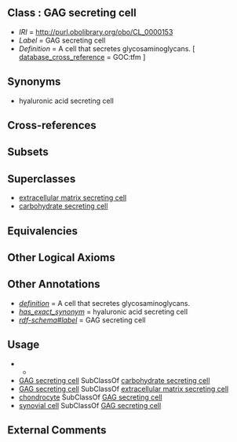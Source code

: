 
## Class : GAG secreting cell

 * *IRI* = http://purl.obolibrary.org/obo/CL_0000153
 * *Label* = GAG secreting cell
 * *Definition* = A cell that secretes glycosaminoglycans. [ [database_cross_reference](../../ef/oboInOwl#hasDbXref.md) = GOC:tfm ]

## Synonyms

 * hyaluronic acid secreting cell

## Cross-references


## Subsets


## Superclasses

 * [extracellular matrix secreting cell](../../CL/27/CL_0000327.md)
 * [carbohydrate secreting cell](../../CL/47/CL_0000447.md)

## Equivalencies


## Other Logical Axioms


## Other Annotations

 * *[definition](../../IAO/15/IAO_0000115.md)* = A cell that secretes glycosaminoglycans.
 * *[has_exact_synonym](../../ym/oboInOwl#hasExactSynonym.md)* = hyaluronic acid secreting cell
 * *[rdf-schema#label](../../el/rdf-schema#label.md)* = GAG secreting cell

## Usage

 * -
 * [GAG secreting cell](../../CL/53/CL_0000153.md) SubClassOf [carbohydrate secreting cell](../../CL/47/CL_0000447.md)
 * [GAG secreting cell](../../CL/53/CL_0000153.md) SubClassOf [extracellular matrix secreting cell](../../CL/27/CL_0000327.md)
 * [chondrocyte](../../CL/38/CL_0000138.md) SubClassOf [GAG secreting cell](../../CL/53/CL_0000153.md)
 * [synovial cell](../../CL/14/CL_0000214.md) SubClassOf [GAG secreting cell](../../CL/53/CL_0000153.md)

## External Comments

